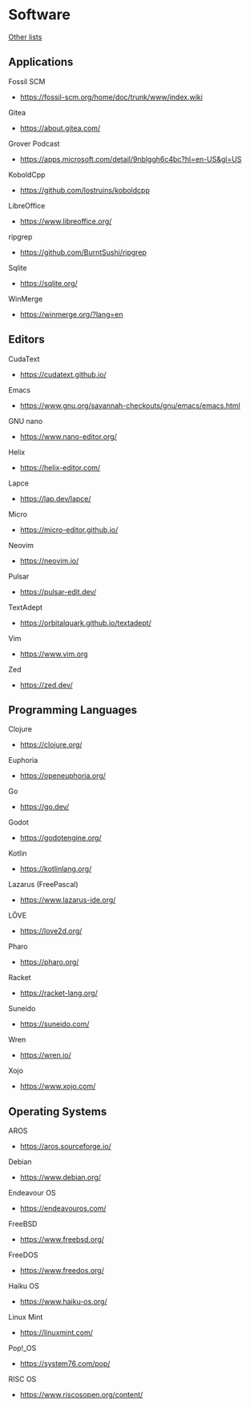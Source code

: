 # Software

[Other lists](../README.md)

## Applications

Fossil SCM
- https://fossil-scm.org/home/doc/trunk/www/index.wiki

Gitea
- https://about.gitea.com/

Grover Podcast
- https://apps.microsoft.com/detail/9nblggh6c4bc?hl=en-US&gl=US

KoboldCpp
- https://github.com/lostruins/koboldcpp

LibreOffice
- https://www.libreoffice.org/

ripgrep
- https://github.com/BurntSushi/ripgrep

Sqlite
- https://sqlite.org/

WinMerge
- https://winmerge.org/?lang=en

## Editors

CudaText
- https://cudatext.github.io/

Emacs
- https://www.gnu.org/savannah-checkouts/gnu/emacs/emacs.html

GNU nano
- https://www.nano-editor.org/

Helix
- https://helix-editor.com/ 

Lapce
- https://lap.dev/lapce/

Micro
- https://micro-editor.github.io/ 

Neovim
- https://neovim.io/

Pulsar
- https://pulsar-edit.dev/

TextAdept
- https://orbitalquark.github.io/textadept/

Vim
- https://www.vim.org

Zed
- https://zed.dev/

## Programming Languages

Clojure
- https://clojure.org/

Euphoria
- https://openeuphoria.org/

Go
- https://go.dev/

Godot
- https://godotengine.org/

Kotlin
- https://kotlinlang.org/

Lazarus (FreePascal)
- https://www.lazarus-ide.org/

LÖVE
- https://love2d.org/

Pharo
- https://pharo.org/

Racket
- https://racket-lang.org/

Suneido
- https://suneido.com/

Wren
- https://wren.io/

Xojo
- https://www.xojo.com/

## Operating Systems

AROS
- https://aros.sourceforge.io/

Debian
- https://www.debian.org/

Endeavour OS
- https://endeavouros.com/

FreeBSD
- https://www.freebsd.org/

FreeDOS
- https://www.freedos.org/

Haiku OS
- https://www.haiku-os.org/

Linux Mint
- https://linuxmint.com/

Pop!_OS
- https://system76.com/pop/

RISC OS
- https://www.riscosopen.org/content/
